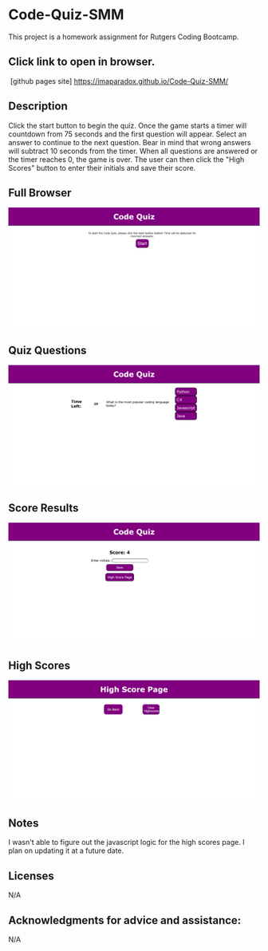 # Code-Quiz-SMM

This project is a homework assignment for Rutgers Coding Bootcamp.

## Click link to open in browser.
​
[github pages site] https://imaparadox.github.io/Code-Quiz-SMM/
​
## Description 
Click the start button to begin the quiz. Once the game starts a timer will countdown from 75 seconds and the first question will appear. Select an answer to continue to the next question. Bear in mind that wrong answers will subtract 10 seconds from the timer. When all questions are answered or the timer reaches 0, the game is over. The user can then click the "High Scores" button to enter their initials and save their score. 

## Full Browser
![ScreenShot](assets/images/full-screen-1-code-quiz.png "ScreenShot")

## Quiz Questions
![ScreenShot](assets/images/questions-code-quiz.png "ScreenShot")

## Score Results 
![ScreenShot](assets/images/score-results-code-quiz.png "ScreenShot")

## High Scores
![ScreenShot](assets/images/highscores-page-code-quiz.png "ScreenShot")

## Notes
I wasn't able to figure out the javascript logic for the high scores page. I plan on updating it at a future date.

## Licenses
N/A

## Acknowledgments for advice and assistance:
N/A